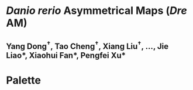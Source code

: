 # _Danio rerio_ Asymmetrical Maps (_Dre_ AM)

## Yang Dong<sup>†</sup>,  Tao Cheng<sup>†</sup>, Xiang Liu<sup>†</sup>,  ..., Jie Liao*, Xiaohui Fan*, Pengfei Xu*

# Palette

